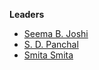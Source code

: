 **Leaders**
 - [Seema B. Joshi](seema.joshi@owasp.org)
 - [S. D. Panchal](sd.panchal@owasp.org)
 - [Smita Smita](smita.smita@owasp.org) 
